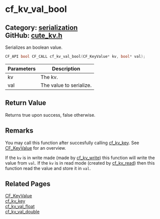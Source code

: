 [](../header.md ':include')

# cf_kv_val_bool

Category: [serialization](/api_reference?id=serialization)  
GitHub: [cute_kv.h](https://github.com/RandyGaul/cute_framework/blob/master/include/cute_kv.h)  
---

Serializes an boolean value.

```cpp
CF_API bool CF_CALL cf_kv_val_bool(CF_KeyValue* kv, bool* val);
```

Parameters | Description
--- | ---
kv | The kv.
val | The value to serialize.

## Return Value

Returns true upon success, false otherwise.

## Remarks

You may call this function after succesfully calling [cf_kv_key](/serialization/cf_kv_key.md). See [CF_KeyValue](/serialization/cf_keyvalue.md) for an overview.

If the `kv` is in write made (made by [cf_kv_write](/serialization/cf_kv_write.md)) this function will write the value from `val`. If the `kv` is in read mode
(created by [cf_kv_read](/serialization/cf_kv_read.md)) then this function read the value and store it in `val`.

## Related Pages

[CF_KeyValue](/serialization/cf_keyvalue.md)  
[cf_kv_key](/serialization/cf_kv_key.md)  
[cf_kv_val_float](/serialization/cf_kv_val_float.md)  
[cf_kv_val_double](/serialization/cf_kv_val_double.md)  

